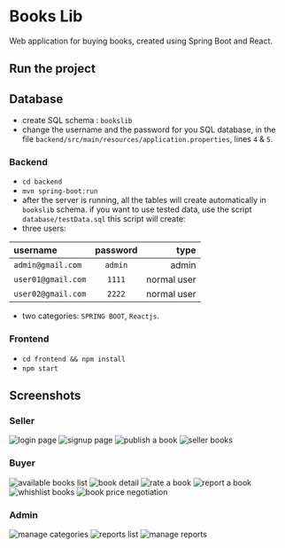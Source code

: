 # Books Lib
Web application for buying books, created using Spring Boot and React.


## Run the project
## Database
- create SQL schema : `bookslib`
- change the username and the password for you SQL database, in the file `backend/src/main/resources/application.properties`, lines `4` & `5`.
### Backend
- `cd backend`
- `mvn spring-boot:run`
- after the server is running, all the tables will create automatically in `bookslib` schema.
if you want to use tested data, use the script `database/testData.sql`
this script will create:
- three users:

| username | password | type  |
| :--- | :---: | ---: |
| `admin@gmail.com` | `admin` | admin |
| `user01@gmail.com` | `1111` | normal user |
| `user02@gmail.com` | `2222` | normal user |

- two categories: `SPRING BOOT`, `Reactjs`.

### Frontend
- `cd frontend && npm install`
- `npm start`

## Screenshots

### Seller
![login page](https://github.com/DEVLOKER/Books-Lib/blob/main/screenshots/login.jpg?raw=true "login page")
![signup page](https://github.com/DEVLOKER/Books-Lib/blob/main/screenshots/signup.jpg?raw=true "signup page")
![publish a book](https://github.com/DEVLOKER/Books-Lib/blob/main/screenshots/publish_book.jpg?raw=true "publish a book")
![seller books](https://github.com/DEVLOKER/Books-Lib/blob/main/screenshots/seller_books.jpg?raw=true "seller books")

### Buyer
![available books list](https://github.com/DEVLOKER/Books-Lib/blob/main/screenshots/books_list.jpg?raw=true "available books list")
![book detail](https://github.com/DEVLOKER/Books-Lib/blob/main/screenshots/book_detail.jpg?raw=true "book detail")
![rate a book ](https://github.com/DEVLOKER/Books-Lib/blob/main/screenshots/rate_book.jpg?raw=true "rate a book")
![report a book](https://github.com/DEVLOKER/Books-Lib/blob/main/screenshots/report_book.jpg?raw=true "report a book")
![whishlist books](https://github.com/DEVLOKER/Books-Lib/blob/main/screenshots/whishlist.jpg?raw=true "whishlist books")
![book price negotiation](https://github.com/DEVLOKER/Books-Lib/blob/main/screenshots/messages.jpg?raw=true "book price negotiation")

### Admin
![manage categories](https://github.com/DEVLOKER/Books-Lib/blob/main/screenshots/manage_categories.jpg?raw=true "manage categories")
![reports list](https://github.com/DEVLOKER/Books-Lib/blob/main/screenshots/manage_reports.jpg?raw=true "reports list")
![manage reports](https://github.com/DEVLOKER/Books-Lib/blob/main/screenshots/manage_reports_2.jpg?raw=true "manage reports")
